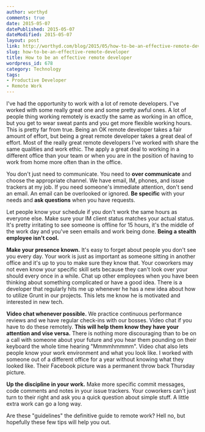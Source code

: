 ```yaml
---
author: worthyd
comments: true
date: 2015-05-07 
datePublished: 2015-05-07  
dateModified: 2015-05-07 
layout: post
link: http://worthyd.com/blog/2015/05/how-to-be-an-effective-remote-developer/
slug: how-to-be-an-effective-remote-developer
title: How to be an effective remote developer
wordpress_id: 678
category: Technology
tags:
- Productive Developer
- Remote Work
---
```


I've had the opportunity to work with a lot of remote developers.  I've worked with some really great one and some pretty awful ones.  A lot of people thing working remotely is exactly the same as working in an office, but you get to wear sweat pants and you get more flexible working hours.  This is pretty far from true.  Being an OK remote developer takes a fair amount of effort, but being a great remote developer takes a great deal of effort.  Most of the really great remote developers I've worked with share the same qualities and work ethic.  The apply a great deal to working in a different office than your team or when you are in the position of having to work from home more often than in the office.

You don't just need to communicate. You need to **over communicate** and choose the appropriate channel.  We have email, IM, phones, and issue trackers at my job.  If you need someone's immediate attention, don't send an email. An email can be overlooked or ignored.  **Be specific** with your needs and **ask questions** when you have requests.

Let people know your schedule if you don't work the same hours as everyone else. Make sure your IM client status matches your actual status.  It's pretty irritating to see someone is offline for 15 hours, it's the middle of the work day and you've seen emails and work being done.  **Being a stealth employee isn't cool.**
 
**Make your presence known.** It's easy to forget about people you don't see you every day.  Your work is just as important as someone sitting in another office and it's up to you to make sure they know that.  Your coworkers may not even know your specific skill sets because they can't look over your should every once in a while.  Chat up other employees when you have been thinking about something complicated or have a good idea.  There is a developer that regularly hits me up whenever he has a new idea about how to utilize Grunt in our projects.  This lets me know he is motivated and interested in new tech.

**Video chat whenever possible.**  We practice continuous performance reviews and we have regular check-ins with our bosses.  Video chat if you have to do these remotely.  **This will help them know they have your attention and vise versa.** There is nothing more discouraging than to be on a call with someone about your future and you hear them pounding on their keyboard the whole time hearing "Mmmmhmmmm".  Video chat also lets people know your work environment and what you look like.  I worked with someone out of a different office for a year without knowing what they looked like.  Their Facebook picture was a permanent throw back Thursday picture.

**Up the discipline in your work.**  Make more specific commit messages, code comments and  notes in your issue trackers.  Your coworkers can't just turn to their right and ask you a quick question about simple stuff.  A little extra work can go a long way.

Are these "guidelines" the definitive guide to remote work? Hell no, but hopefully these few tips will help you out.
